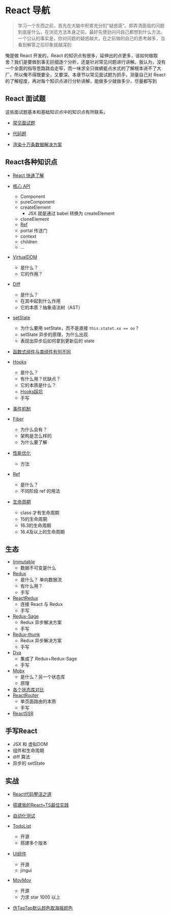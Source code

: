 # React 导航 



> 学习一个东西之前，首先在大脑中积累充分的”疑惑感“。即弄清面临的问题到底是什么，在浏览方法本身之前，最好先使劲问问自己都想到什么方法。一个公认的事实是，你对问题的疑惑越大，在之前做的自己的思考越多，当看到解答之后印象就越深刻



俺是做 React 开发的，React 的知识点有很多，延伸出的点更多，该如何做取舍？我们是要做到事无巨细逐个分析，还是针对常见问题进行讲解。我认为，没有一个全面的指导思路路会走窄，而一味求全只做蜻蜓点水式的了解根本进不了大厂。所以俺不得既要全，又要深。本章节以常见面试题为抓手，测量自己对 React 的了解程度，再对每个知识点进行分析讲解，能做多少就做多少，尽量都写到



## React 面试题

这些面试题基本和基础知识点中的知识点有所联系，

- [常见面试题](./面试题/)
- [代码题](./面试题/代码题.md)

- [渲染十万条数据解决方案](./面试题/渲染十万条数据解决方案.md)



## React各种知识点

- [React 快速了解](./React快速了解.md)
- [核心 API](./核心API.md)
  - Component
  - pureComponent
  - createElement
    - JSX 就是通过 babel 转换为 createElement
  - cloneElement
  - [Ref](./Ref.md)
  - portal 传送门
  - context
  - children
  - ...

- [VirtualDOM](./VirtualDOM.md)
  - 是什么？
  - 它的作用？
- [Diff](./Diff.md)
  - 是什么？
  - 在其中起到什么作用
  - 它的本质？抽象语法树（AST）
- [setState](./setState.md)
  - 为什么要用 setState，而不是直接 `this.statet.xx == oo`？
  - setState 异步的原理，为什么出现
  - 表现出异步后如何拿到更新后的 state
- [函数式组件与类组件有何不同](./函数式组件与类组件有何不同.md)

- [Hooks](./Hooks.md)
  - 是什么？
  - 有什么用？优缺点？
  - 它的本质是什么？
  - [Hooks踩坑](./Hooks踩坑.md)
  - 手写

- [事件机制](./事件机制.md)
- [Fiber](./Fiber.md)
  - 为什么会有？
  - 架构是怎么样的
  - 为什么要了解
- [性能优化](./性能优化.md)
  - 方法
- [Ref](./Ref.md)
  - 是什么？
  - 不同阶段 ref 的用法
- [生命周期](./生命周期.md)
  - class 才有生命周期
  - 15的生命周期
  - 16.3的生命周期
  - 16.4及以上的生命周期



## 生态

- [Immutable](./生态/Immutable.md)
  - 数据不可变是什么
- [Redux](./生态/Redux.md)
  - 是什么？	单向数据流
  - 有什么用？
  - 手写
- [ReactRedux](./生态/ReactRedux.md)
  - 连接 React 与 Redux
  - 手写
- [Redux-Sage](./生态/Redux-Sage.md)
  - Redux 异步解决方案
  - 手写
- [Redux-thunk](./生态/Redux-thunk.md)
  - Redux 异步解决方案
  - 手写
- [Dva](./生态/Dva.md)
  - 集成了 Redux+Redux-Sage
  - 手写
- [Mobx](./生态/Mobx.md)
  - 是什么？另一个状态库
  - 原理
- [各个状态库对比](./生态/各个状态库对比.md)
- [ReactRouter](./生态/ReactRouter.md)
  - 单页面路由的本质
  - 手写
- [ReactSSR](./生态/ReactSSR.md)

## 手写React

- JSX 和 虚拟DOM
- 组件和生命周期
- diff 算法
- 异步的 setState





## 实战

- [React代码整洁之道](./实战/React代码整洁之道.md)

- [搭建我的React+TS最佳实践](./实战/搭建我的React+TS最佳实践.md)

- [自动化测试](./实战/自动化测试.md)

- [TodoList](./实战/TodoList.md)
  - 开源
  - 搭建多个版本

- [UI组件](./实战/UI组件.md)
  - 开源
  - jingui
- [MovMov](./实战/MovMov.md)
  - 开源
  - 力求 star 1000 以上
- [仿TapTap默认颜色取海报颜色](./实战/仿TapTap默认颜色取海报颜色.md)



